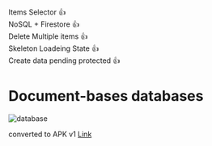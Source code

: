 Items Selector  :+1:<br>
NoSQL + Firestore :+1: <br>
Delete Multiple items :+1:<br>
Skeleton Loadeing State  :+1:<br>
Create data pending protected :+1:<br>

# Document-bases databases
![database](https://user-images.githubusercontent.com/71011043/201272064-33d7e78e-ff79-49e1-9cfc-d7b6965cf386.png)



converted to APK v1 [Link](https://drive.google.com/drive/folders/1bl4e6mg2v8FKn_CPRTDHl7bN8VMUPArO?usp=sharing)

